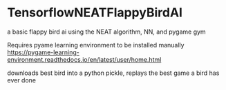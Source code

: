 # TensorflowNEATFlappyBirdAI
a basic flappy bird ai using the NEAT algorithm, NN, and pygame gym


Requires pyame learning environment to be installed manually
https://pygame-learning-environment.readthedocs.io/en/latest/user/home.html

downloads best bird into a python pickle, replays the best game a bird has ever done
